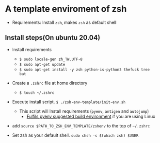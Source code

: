 # A template enviroment of zsh

* Requirements: Install `zsh`, makes `zsh` as default shell

## Install steps(On ubuntu 20.04)

* Install requirements
  * `$ sudo locale-gen zh_TW.UTF-8`
  * `$ sudo apt-get update`
  * `$ sudo apt-get install -y zsh python-is-python3 thefuck tree bat`

* Create a `.zshrc` file at home directory
  * `$ touch ~/.zshrc`

* Execute install script. `$ ./zsh-env-template/init-env.sh`
  * This script will Install requirements (`pyenv`, `antigen` and `autojump`)
    * [Fulfils pyenv suggested build environment](https://github.com/pyenv/pyenv/wiki#suggested-build-environment) if you are using Linux

* add `source $PATH_TO_ZSH_ENV_TEMPLATE/zshenv` to the top of `~/.zshrc`

* Set zsh as your default shell. `sudo chsh -s $(which zsh) $USER`
